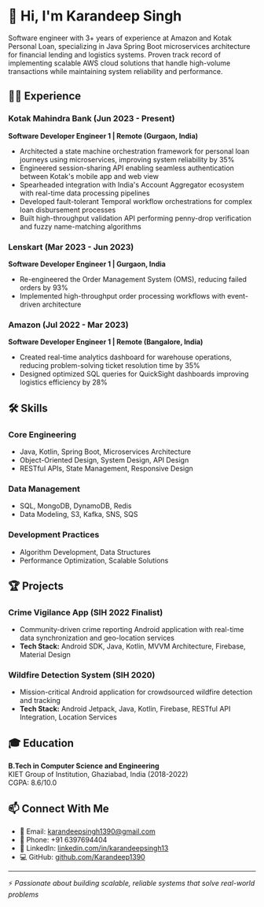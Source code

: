 # 👋 Hi, I'm Karandeep Singh

Software engineer with 3+ years of experience at Amazon and Kotak Personal Loan, specializing in Java Spring Boot microservices architecture for financial lending and logistics systems. Proven track record of implementing scalable AWS cloud solutions that handle high-volume transactions while maintaining system reliability and performance.

## 👨‍💻 Experience

### Kotak Mahindra Bank (Jun 2023 - Present)
**Software Developer Engineer 1 | Remote (Gurgaon, India)**
- Architected a state machine orchestration framework for personal loan journeys using microservices, improving system reliability by 35%
- Engineered session-sharing API enabling seamless authentication between Kotak's mobile app and web view
- Spearheaded integration with India's Account Aggregator ecosystem with real-time data processing pipelines
- Developed fault-tolerant Temporal workflow orchestrations for complex loan disbursement processes
- Built high-throughput validation API performing penny-drop verification and fuzzy name-matching algorithms

### Lenskart (Mar 2023 - Jun 2023)
**Software Developer Engineer 1 | Gurgaon, India**
- Re-engineered the Order Management System (OMS), reducing failed orders by 93%
- Implemented high-throughput order processing workflows with event-driven architecture

### Amazon (Jul 2022 - Mar 2023)
**Software Developer Engineer 1 | Remote (Bangalore, India)**
- Created real-time analytics dashboard for warehouse operations, reducing problem-solving ticket resolution time by 35%
- Designed optimized SQL queries for QuickSight dashboards improving logistics efficiency by 28%

## 🛠️ Skills

### Core Engineering
- Java, Kotlin, Spring Boot, Microservices Architecture
- Object-Oriented Design, System Design, API Design
- RESTful APIs, State Management, Responsive Design

### Data Management
- SQL, MongoDB, DynamoDB, Redis
- Data Modeling, S3, Kafka, SNS, SQS

### Development Practices
- Algorithm Development, Data Structures
- Performance Optimization, Scalable Solutions

## 🏆 Projects

### Crime Vigilance App (SIH 2022 Finalist)
- Community-driven crime reporting Android application with real-time data synchronization and geo-location services
- **Tech Stack:** Android SDK, Java, Kotlin, MVVM Architecture, Firebase, Material Design

### Wildfire Detection System (SIH 2020)
- Mission-critical Android application for crowdsourced wildfire detection and tracking
- **Tech Stack:** Android Jetpack, Java, Kotlin, Firebase, RESTful API Integration, Location Services

## 🎓 Education
**B.Tech in Computer Science and Engineering**  
KIET Group of Institution, Ghaziabad, India (2018-2022)  
CGPA: 8.6/10.0

## 📫 Connect With Me
- 📧 Email: karandeepsingh1390@gmail.com
- 📱 Phone: +91 6397694404
- 🔗 LinkedIn: [linkedin.com/in/karandeepsingh13](https://linkedin.com/in/karandeepsingh13)
- 💻 GitHub: [github.com/Karandeep1390](https://github.com/Karandeep1390)

---

⚡ *Passionate about building scalable, reliable systems that solve real-world problems*
